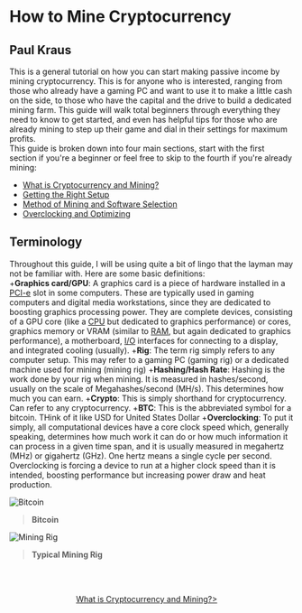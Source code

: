 # How to Mine Cryptocurrency  
## Paul Kraus  
This is a general tutorial on how you can start making passive income by mining cryptocurrency.  This is for anyone who is interested, ranging from those who already have a gaming PC and want to use it to make a little cash on the side, to those who have the capital and the drive to build a dedicated mining farm.  This guide will walk total beginners through everything they need to know to get started, and even has helpful tips for those who are already mining to step up their game and dial in their settings for maximum profits.  
This guide is broken down into four main sections, start with the first section if you're a beginner or feel free to skip to the fourth if you're already mining:  
+ [What is Cryptocurrency and Mining?][1]
+ [Getting the Right Setup][2]  
+ [Method of Mining and Software Selection][3]  
+ [Overclocking and Optimizing][4]  

## Terminology  
Throughout this guide, I will be using quite a bit of lingo that the layman may not be familiar with.  Here are some basic definitions:  
+**Graphics card/GPU**: A graphics card is a piece of hardware installed in a [PCI-e](https://en.wikipedia.org/wiki/PCI_Express) slot in some computers.  These are typically used in gaming computers and digital media workstations, since they are dedicated to boosting graphics processing power.  They are complete devices, consisting of a GPU core (like a [CPU](https://en.wikipedia.org/wiki/Central_processing_unit) but dedicated to graphics performance) or cores, graphics memory or VRAM (similar to [RAM](https://en.wikipedia.org/wiki/Random-access_memory), but again dedicated to graphics performance), a motherboard, [I/O](https://en.wikipedia.org/wiki/Input/output) interfaces for connecting to a display, and integrated cooling (usually).
+**Rig**: The term rig simply refers to any computer setup.  This may refer to a gaming PC (gaming rig) or a dedicated machine used for mining (mining rig)
+**Hashing/Hash Rate**:  Hashing is the work done by your rig when mining.  It is measured in hashes/second, usually on the scale of Megahashes/second (MH/s).  This determines how much you can earn.
+**Crypto**:  This is simply shorthand for cryptocurrency.  Can refer to any cryptocurrency.
+**BTC**:  This is the abbreviated symbol for a bitcoin.  THink of it like USD for United States Dollar
+**Overclocking**:  To put it simply, all computational devices have a core clock speed which, generally speaking, determines how much work it can do or how much information it can process in a given time span, and it is usually measured in megahertz (MHz) or gigahertz (GHz).  One hertz means a single cycle per second.  Overclocking is forcing a device to run at a higher clock speed than it is intended, boosting performance but increasing power draw and heat production.

[1]: https://github.com/pgkraus/How-to-Mine-Crypto/blob/main/What%20is%20Crypto.md
[2]: https://github.com/pgkraus/How-to-Mine-Crypto/blob/main/Getting%20the%20Right%20Setup.md
[3]: https://github.com/pgkraus/How-to-Mine-Crypto/blob/main/Method%20and%20Software.md
[4]: https://github.com/pgkraus/How-to-Mine-Crypto/blob/main/Overclocking%20and%20Optimizing.md
![Bitcoin](https://economictimes.indiatimes.com/thumb/msid-79280279,width-1200,height-900,resizemode-4,imgsize-678018/bitcoin.jpg?from=mdr)  
>**Bitcoin**

![Mining Rig](https://i.ebayimg.com/images/g/y60AAOSwa1ZcMMg9/s-l400.jpg)
>**Typical Mining Rig**

&nbsp;  

&nbsp; &nbsp; &nbsp; &nbsp; &nbsp; &nbsp; &nbsp; &nbsp; &nbsp; &nbsp; &nbsp; &nbsp; &nbsp; &nbsp; &nbsp; &nbsp; &nbsp; &nbsp; &nbsp; &nbsp; &nbsp; &nbsp; &nbsp; &nbsp; &nbsp; &nbsp; &nbsp; &nbsp; &nbsp; &nbsp; &nbsp; &nbsp; &nbsp; &nbsp; &nbsp; &nbsp; &nbsp; &nbsp; &nbsp; &nbsp; &nbsp; &nbsp; &nbsp; &nbsp; &nbsp; &nbsp; &nbsp; &nbsp; &nbsp; &nbsp; &nbsp; &nbsp; &nbsp; &nbsp; &nbsp; &nbsp; &nbsp; &nbsp; &nbsp; &nbsp; &nbsp; &nbsp; &nbsp; &nbsp; &nbsp; &nbsp; &nbsp; &nbsp; &nbsp; &nbsp; &nbsp; &nbsp; &nbsp; &nbsp; &nbsp; &nbsp; &nbsp; &nbsp; &nbsp; [What is Cryptocurrency and Mining?>](https://github.com/pgkraus/How-to-Mine-Crypto/blob/main/What%20is%20Crypto.md)
